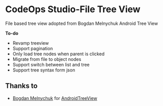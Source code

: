 # CodeOps Studio-File Tree View

File based tree view adopted from Bogdan Melnychuk Android Tree View

**To-do**
 - Revamp treeview
 - Support pagination
 - Only load tree nodes when parent is clicked
 - Migrate from file to object nodes
 - Support switch between list and tree
 - Support tree syntax form json
 
## Thanks to
- [Bogdan Melnychuk](https://github.com/bmelnychuk) for [AndroidTreeView](https://github.com/bmelnychuk/AndroidTreeView)